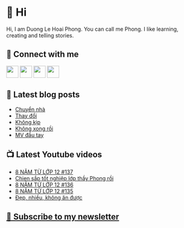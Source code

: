 # 👋 Hi

Hi, I am Duong Le Hoai Phong. You can call me Phong. I like learning, creating and telling stories.

## 🔗 Connect with me
[<img height="32" width="32" src="https://cdn.jsdelivr.net/npm/simple-icons@v3/icons/youtube.svg" />](https://www.youtube.com/channel/UCXykqt3V2-9bYXKWZRcH0rA)
[<img height="32" width="32" src="https://cdn.jsdelivr.net/npm/simple-icons@v3/icons/instagram.svg" />](https://www.instagram.com/dlhoaiphong)
[<img height="32" width="32" src="https://cdn.jsdelivr.net/npm/simple-icons@v3/icons/facebook.svg" />](https://www.facebook.com/dlhoaiphong)
[<img height="32" width="32" src="https://cdn.jsdelivr.net/npm/simple-icons@v3/icons/linkedin.svg" />](https://www.linkedin.com/in/dlhoaiphong)

## 📝 Latest blog posts

<!-- BLOG-POST-LIST:START -->
- [Chuyển nhà](https://phongduong.dev/blog/2021/09/chuyen-nha/)
- [Thay đổi](https://phongduong.dev/blog/2021/09/thay-doi/)
- [Không kịp](https://phongduong.dev/blog/2021/09/khong-kip/)
- [Không xong rồi](https://phongduong.dev/blog/2021/09/khong-xong-roi/)
- [MV đầu tay](https://phongduong.dev/blog/2021/09/mv-dau-tay/)
<!-- BLOG-POST-LIST:END -->

## 📺 Latest Youtube videos

<!-- YOUTUBE-VIDEO-LIST:START -->
- [8 NĂM TỪ LỚP 12 #137](https://www.youtube.com/watch?v=LnWi543h7Qw)
- [Chien sắp tốt nghiệp lớp thầy Phong rồi](https://www.youtube.com/watch?v=9C6HGK3jAeU)
- [8 NĂM TỪ LỚP 12 #136](https://www.youtube.com/watch?v=Nbia5LIMY7M)
- [8 NĂM TỪ LỚP 12 #135](https://www.youtube.com/watch?v=OYvhsRSa8Iw)
- [Đẹp, nhiều, không ăn được](https://www.youtube.com/watch?v=oGrPlXgbbn8)
<!-- YOUTUBE-VIDEO-LIST:END -->

## [💌 Subscribe to my newsletter](https://phongever.substack.com/)

